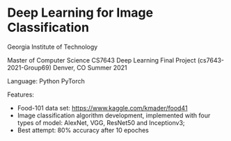 # Deep Learning for Image Classification


Georgia Institute of Technology

Master of Computer Science
CS7643 Deep Learning Final Project
(cs7643-2021-Group69)
Denver, CO
Summer 2021

Language:
Python
PyTorch

Features:
- Food-101 data set:
https://www.kaggle.com/kmader/food41
- Image classification algorithm development, implemented with four types of model: AlexNet, VGG, ResNet50 and Inceptionv3;
- Best attempt: 80% accuracy after 10 epoches

